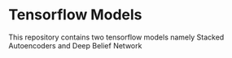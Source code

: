 # Tensorflow Models

This repository contains two tensorflow models namely Stacked Autoencoders and Deep Belief Network 


